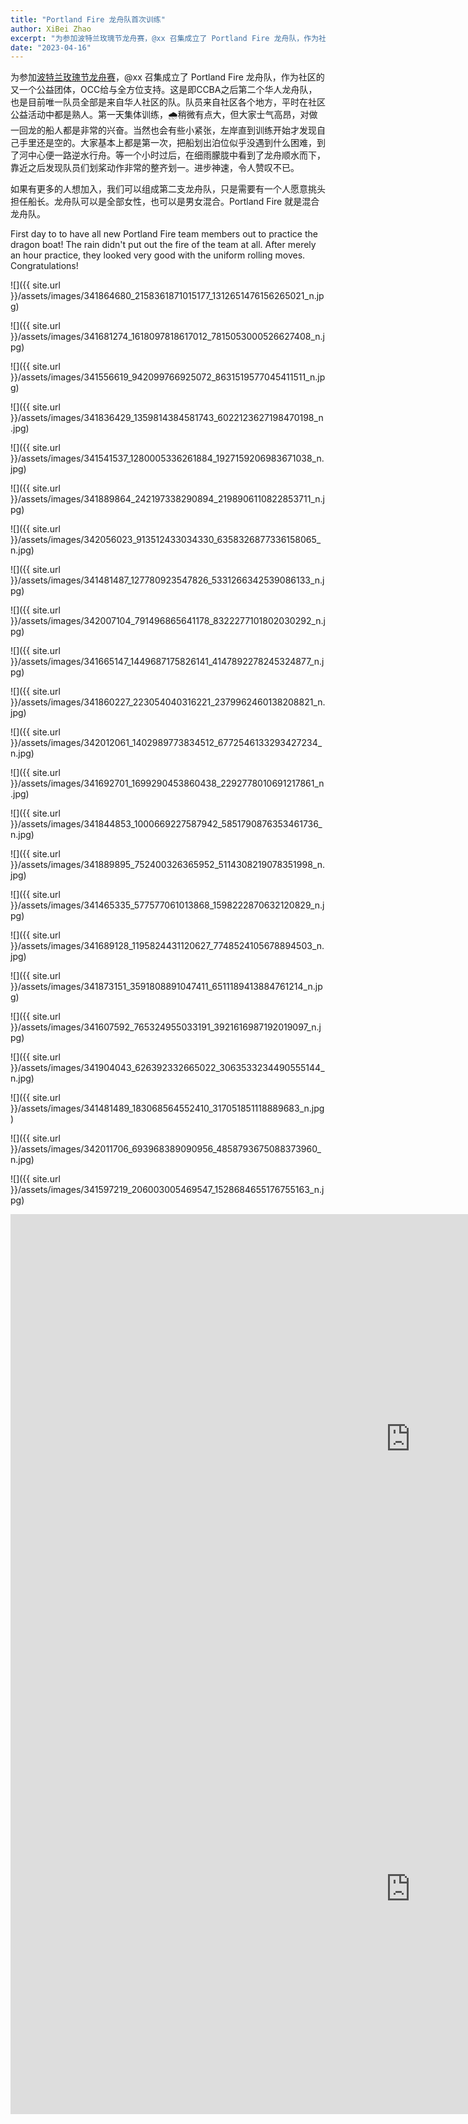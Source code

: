 ```yaml
---
title: "Portland Fire 龙舟队首次训练"
author: XiBei Zhao
excerpt: "为参加波特兰玫瑰节龙舟赛，@xx 召集成立了 Portland Fire 龙舟队，作为社区的又一个公益团体，OCC给与全方位支持。这是即CCBA之后第二个华人龙舟队，也是目前唯一队员全部是来自华人社区的队。队员来自社区各个地方，平时在社区公益活动中都是熟人。第一天集体训练，🌧️稍微有点大，但大家士气高昂，对做一回龙的船人都是非常的兴奋。当然也会有些小紧张，左岸直到训练开始才发现自己手里还是空的。大家基本上都是第一次，把船划出泊位似乎没遇到什么困难，到了河中心便一路逆水行舟。等一个小时过后，在细雨朦胧中看到了龙舟顺水而下，靠近之后发现队员们划桨动作非常的整齐划一。进步神速，令人赞叹不已。"
date: "2023-04-16"
---
```


为参加[波特兰玫瑰节龙舟赛](https://www.rosefestival.org/events/2023/dragon-boat-race)，@xx 召集成立了 Portland Fire 龙舟队，作为社区的又一个公益团体，OCC给与全方位支持。这是即CCBA之后第二个华人龙舟队，也是目前唯一队员全部是来自华人社区的队。队员来自社区各个地方，平时在社区公益活动中都是熟人。第一天集体训练，🌧️稍微有点大，但大家士气高昂，对做一回龙的船人都是非常的兴奋。当然也会有些小紧张，左岸直到训练开始才发现自己手里还是空的。大家基本上都是第一次，把船划出泊位似乎没遇到什么困难，到了河中心便一路逆水行舟。等一个小时过后，在细雨朦胧中看到了龙舟顺水而下，靠近之后发现队员们划桨动作非常的整齐划一。进步神速，令人赞叹不已。

如果有更多的人想加入，我们可以组成第二支龙舟队，只是需要有一个人愿意挑头担任船长。龙舟队可以是全部女性，也可以是男女混合。Portland Fire 就是混合龙舟队。

First day to to have all new Portland Fire team members out to practice the dragon boat! The rain didn't put out the fire of the team at all. After merely an hour practice, they looked very good with the uniform rolling moves. Congratulations!

![]({{ site.url }}/assets/images/341864680_2158361871015177_1312651476156265021_n.jpg)

![]({{ site.url }}/assets/images/341681274_1618097818617012_7815053000526627408_n.jpg)

![]({{ site.url }}/assets/images/341556619_942099766925072_8631519577045411511_n.jpg)

![]({{ site.url }}/assets/images/341836429_1359814384581743_6022123627198470198_n.jpg)

![]({{ site.url }}/assets/images/341541537_1280005336261884_1927159206983671038_n.jpg)

![]({{ site.url }}/assets/images/341889864_242197338290894_2198906110822853711_n.jpg)

![]({{ site.url }}/assets/images/342056023_913512433034330_6358326877336158065_n.jpg)

![]({{ site.url }}/assets/images/341481487_127780923547826_5331266342539086133_n.jpg)

![]({{ site.url }}/assets/images/342007104_791496865641178_8322277101802030292_n.jpg)

![]({{ site.url }}/assets/images/341665147_1449687175826141_4147892278245324877_n.jpg)

![]({{ site.url }}/assets/images/341860227_223054040316221_2379962460138208821_n.jpg)

![]({{ site.url }}/assets/images/342012061_1402989773834512_6772546133293427234_n.jpg)

![]({{ site.url }}/assets/images/341692701_1699290453860438_2292778010691217861_n.jpg)

![]({{ site.url }}/assets/images/341844853_1000669227587942_5851790876353461736_n.jpg)

![]({{ site.url }}/assets/images/341889895_752400326365952_5114308219078351998_n.jpg)

![]({{ site.url }}/assets/images/341465335_577577061013868_1598222870632120829_n.jpg)

![]({{ site.url }}/assets/images/341689128_1195824431120627_7748524105678894503_n.jpg)

![]({{ site.url }}/assets/images/341873151_3591808891047411_6511189413884761214_n.jpg)

![]({{ site.url }}/assets/images/341607592_765324955033191_3921616987192019097_n.jpg)

![]({{ site.url }}/assets/images/341904043_626392332665022_3063533234490555144_n.jpg)

![]({{ site.url }}/assets/images/341481489_183068564552410_317051851118889683_n.jpg)

![]({{ site.url }}/assets/images/342011706_693968389090956_4858793675088373960_n.jpg)

![]({{ site.url }}/assets/images/341597219_206003005469547_1528684655176755163_n.jpg)

<iframe width="1280" height="720" src="https://www.youtube.com/embed/fl4oW2nMZdg" title="Portland Fire Dragon Boat Team First Practice (Leaving Dock)" frameborder="0" allow="accelerometer; autoplay; clipboard-write; encrypted-media; gyroscope; picture-in-picture; web-share" allowfullscreen></iframe>

<br>

<iframe width="1280" height="720" src="https://www.youtube.com/embed/IKdHyhW7Cvc" title="Portland Fire Dragon Boat Team First Practice (Cruising Back)" frameborder="0" allow="accelerometer; autoplay; clipboard-write; encrypted-media; gyroscope; picture-in-picture; web-share" allowfullscreen></iframe>
